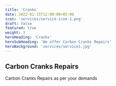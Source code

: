 ```yaml
---
title: 'Cranks'
date: 2022-01-15T12:00:00+05:00
icon: 'services/service-icon-1.png'
draft: false
featured: true
weight: 3
heroHeading: 'Cranks'
heroSubHeading: 'We offer Carbon Cranks Repairs'
heroBackground: 'services/service1.jpg'
---
```


## Carbon Cranks Repairs

Carbon Cranks Repairs as per your demands